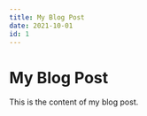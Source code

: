 ```yaml
---
title: My Blog Post
date: 2021-10-01
id: 1
---
```


# My Blog Post

This is the content of my blog post.